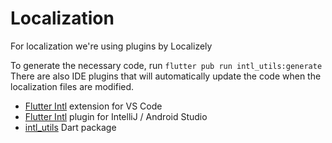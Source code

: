 # Localization

For localization we're using plugins by Localizely

To generate the necessary code, run `flutter pub run intl_utils:generate`
There are also IDE plugins that will automatically update the code when the localization files are modified.

- [Flutter Intl](https://marketplace.visualstudio.com/items?itemName=localizely.flutter-intl) extension for VS Code
- [Flutter Intl](https://plugins.jetbrains.com/plugin/13666-flutter-intl) plugin for IntelliJ / Android Studio
- [intl_utils](https://pub.dev/packages/intl_utils) Dart package
